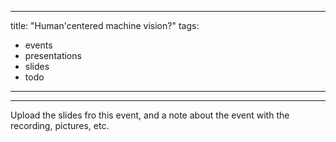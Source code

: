 
---
title: "Human'centered machine vision?"
tags:
- events
- presentations
- slides
- todo
---

---



Upload the slides fro this event, and a note about the event with the recording, pictures, etc.